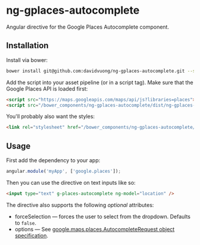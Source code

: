 ng-gplaces-autocomplete
=======================

Angular directive for the Google Places Autocomplete component.

Installation
------------

Install via bower:

```bash
bower install git@github.com:davidvuong/ng-gplaces-autocomplete.git --save
```

Add the script into your asset pipeline (or in a script tag). Make sure that the Google Places API is loaded first:

```html
<script src="https://maps.googleapis.com/maps/api/js?libraries=places"></script>
<script src="/bower_components/ng-gplaces-autocomplete/dist/ng-gplaces-autocomplete-{version}.js"></script>
```

You'll probably also want the styles:

```html
<link rel="stylesheet" href="/bower_components/ng-gplaces-autocomplete/dist/ng-gplaces-autocomplete-{version}.css">
```

Usage
-----

First add the dependency to your app:

```javascript
angular.module('myApp', ['google.places']);
```

Then you can use the directive on text inputs like so:

```html
<input type="text" g-places-autocomplete ng-model="location" />
```

The directive also supports the following _optional_ attributes:

* forceSelection &mdash; forces the user to select from the dropdown. Defaults to `false`.
* options &mdash; See [google.maps.places.AutocompleteRequest object specification](https://developers.google.com/maps/documentation/javascript/reference#AutocompletionRequest).
